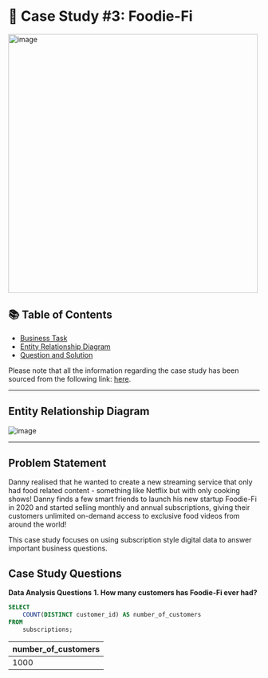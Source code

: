 # 🥑 Case Study #3: Foodie-Fi 
<img src="https://user-images.githubusercontent.com/81607668/129742132-8e13c136-adf2-49c4-9866-dec6be0d30f0.png" width="500" height="520" alt="image">

## 📚 Table of Contents
- [Business Task](#problem-statement)
- [Entity Relationship Diagram](#entity-relationship-diagram)
- [Question and Solution](#case-Study-questions)

Please note that all the information regarding the case study has been sourced from the following link: [here](https://8weeksqlchallenge.com/case-study-3/). 

***
## Entity Relationship Diagram

![image](https://user-images.githubusercontent.com/81607668/129744449-37b3229b-80b2-4cce-b8e0-707d7f48dcec.png)

***
## Problem Statement

Danny realised that he wanted to create a new streaming service that only had food related content - something like Netflix but with only cooking shows! Danny finds a few smart friends to launch his new startup Foodie-Fi in 2020 and started selling monthly and annual subscriptions, giving their customers unlimited on-demand access to exclusive food videos from around the world!

This case study focuses on using subscription style digital data to answer important business questions.

## Case Study Questions

**Data Analysis Questions**
**1. How many customers has Foodie-Fi ever had?**

````sql
SELECT 
    COUNT(DISTINCT customer_id) AS number_of_customers
FROM
    subscriptions;
````

| number_of_customers       |
| ------------------------- |
| 1000                      |
